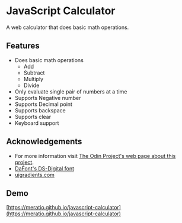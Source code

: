 # JavaScript Calculator

A web calculator that does basic math operations.

## Features

- Does basic math operations
  - Add
  - Subtract
  - Multiply
  - Divide
- Only evaluate single pair of numbers at a time
- Supports Negative number
- Supports Decimal point
- Supports backspace
- Supports clear
- Keyboard support

## Acknowledgements

- For more information visit [The Odin Project's web page about this project](https://www.theodinproject.com/lessons/foundations-calculator).
- [DaFont's DS-Digital font](https://www.dafont.com/ds-digital.font)
- [uigradients.com](https://www.uigradients.com)

## Demo

[https://meratio.github.io/javascript-calculator](https://meratio.github.io/javascript-calculator)
